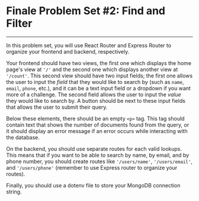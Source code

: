 # Finale Problem Set #2: Find and Filter

---

In this problem set, you will use React Router and Express
Router to organize your frontend and backend, respectively.

Your frontend should have two views, the first one which
displays the home page's view at `'/'` and the second one which 
displays another view at `'/count'`. This second view should
have two input fields; the first one allows the user to input the
*field* that they would like to search by (such as `name`, `email`, `phone`, etc.),
and it can be a text input field or a dropdown if you want more of
a challenge. The second field allows the user to input the *value* they
would like to search by. A button should be next to 
these input fields that allows the user to submit their
query.

Below these elements, there should be an empty `<p>` tag.
This tag should contain text that shows the number of documents
found from the query, or it should display an error message if 
an error occurs while interacting with the database.

On the backend, you should use separate routes for each
valid lookups. This means that if you want to be able to search
by name, by email, and by phone number, you should create routes
like `'/users/name'`, `'/users/email'`, and `'/users/phone'` (remember
to use Express router to organize your routes).

Finally, you should use a dotenv file to store your MongoDB
connection string.
